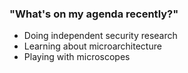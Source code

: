 ### "What's on my agenda recently?"
- Doing independent security research
- Learning about microarchitecture
- Playing with microscopes
